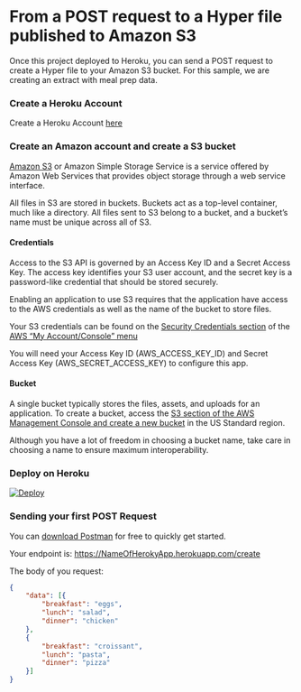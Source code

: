 # From  a POST request to a Hyper file published to Amazon S3

Once this project deployed to Heroku, you can send a POST request to create a Hyper file to your Amazon S3 bucket. For this sample, we are creating an extract with meal prep data. 

### Create a Heroku Account 
Create a Heroku Account [here](https://signup.heroku.com/)

### Create an Amazon account and create a S3 bucket  
[Amazon S3](https://aws.amazon.com/s3/) or Amazon Simple Storage Service is a service offered by Amazon Web Services that provides object storage through a web service interface.

All files in S3 are stored in buckets. Buckets act as a top-level container, much like a directory. All files sent to S3 belong to a bucket, and a bucket’s name must be unique across all of S3.

#### Credentials

Access to the S3 API is governed by an Access Key ID and a Secret Access Key. The access key identifies your S3 user account, and the secret key is a password-like credential that should be stored securely.

Enabling an application to use S3 requires that the application have access to the AWS credentials as well as the name of the bucket to store files.

Your S3 credentials can be found on the [Security Credentials section](https://console.aws.amazon.com/iam/home?#security_credential) of the [AWS “My Account/Console” menu](https://aws.amazon.com/)

You will need your Access Key ID (AWS_ACCESS_KEY_ID) and Secret Access Key (AWS_SECRET_ACCESS_KEY) to configure this app. 

#### Bucket

A single bucket typically stores the files, assets, and uploads for an application. To create a bucket, access the [S3 section of the AWS Management Console and create a new bucket](https://console.aws.amazon.com/s3/home?#) in the US Standard region.

Although you have a lot of freedom in choosing a bucket name, take care in choosing a name to ensure maximum interoperability.


### Deploy on Heroku
[![Deploy](https://www.herokucdn.com/deploy/button.svg)](https://heroku.com/deploy)

### Sending your first POST Request

You can [download Postman](https://www.postman.com/downloads/) for free to quickly get started. 

Your endpoint is: https://NameOfHerokyApp.herokuapp.com/create

The body of you request:
```json
{
    "data": [{
        "breakfast": "eggs",
        "lunch": "salad",
        "dinner": "chicken"
    },
    {
        "breakfast": "croissant",
        "lunch": "pasta",
        "dinner": "pizza"
    }]
}
```